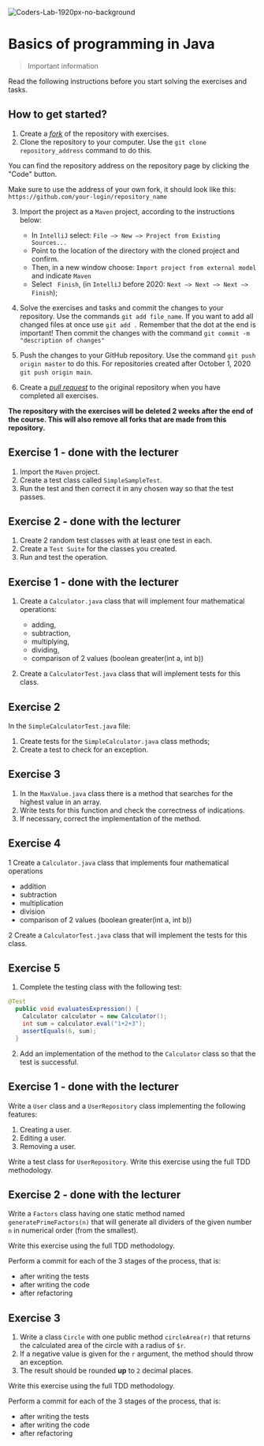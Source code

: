 ![Coders-Lab-1920px-no-background](https://user-images.githubusercontent.com/30623667/104709394-2cabee80-571f-11eb-9518-ea6a794e558e.png)

# Basics of programming in Java
> Important information

Read the following instructions before you start solving the exercises and tasks.

## How to get started?

1. Create a [*fork*](https://guides.github.com/activities/forking/) of the repository with exercises.
2. Clone the repository to your computer. Use the `git clone repository_address` command to do this.

You can find the repository address on the repository page by clicking the "Code" button.

Make sure to use the address of your own fork, it should look like this:
`https://github.com/your-login/repository_name`


3. Import the project as a `Maven` project, according to the instructions below:

	* In `IntelliJ` select: `File –> New –> Project from Existing Sources...`
	* Point to the location of the directory with the cloned project and confirm.
	* Then, in a new window choose: `Import project from external model` and indicate `Maven`
	* Select ` Finish`, (in `IntelliJ` before 2020: `Next –> Next –> Next –> Finish`);

4. Solve the exercises and tasks and commit the changes to your repository. Use the commands `git add file_name`.
If you want to add all changed files at once use `git add .` 
Remember that the dot at the end is important!
Then commit the changes with the command `git commit -m "description of changes"`
5. Push the changes to your GitHub repository.  Use the command `git push origin master` to do this.
For repositories created after October 1, 2020 `git push origin main`.
6. Create a [*pull request*](https://help.github.com/articles/creating-a-pull-request) to the original repository when you have completed all exercises.


**The repository with the exercises will be deleted 2 weeks after the end of the course. This will also remove all forks that are made from this repository.**


## Exercise 1 - done with the lecturer

1. Import the `Maven` project.
2. Create a test class called `SimpleSampleTest`.
4. Run the test and then correct it in any chosen way so that the test passes.


## Exercise 2 - done with the lecturer

1. Create 2 random test classes with at least one test in each.
2. Create a `Test Suite` for the classes you created.
3. Run and test the operation.


## Exercise 1 - done with the lecturer

1. Create a `Calculator.java` class that will implement four mathematical operations: 
	* adding,
	* subtraction,
	* multiplying,
	* dividing,
	* comparison of 2 values (boolean greater(int a, int b))

2. Create a `CalculatorTest.java` class that will implement tests for this class.


## Exercise 2

In the `SimpleCalculatorTest.java` file:

1. Create tests for the `SimpleCalculator.java` class methods;
2. Create a test to check for an exception.


## Exercise 3

1. In the `MaxValue.java` class there is a method that searches for the highest value in an array.
2. Write tests for this function and check the correctness of indications.
3. If necessary, correct the implementation of the method.


## Exercise 4

1 Create a `Calculator.java` class that implements four mathematical operations
* addition
* subtraction
* multiplication
* division
* comparison of 2 values (boolean greater(int a, int b))

2 Create a `CalculatorTest.java` class that will implement the tests for this class.


## Exercise 5

1. Complete the testing class with the following test:
````java
@Test
  public void evaluatesExpression() {
    Calculator calculator = new Calculator();
    int sum = calculator.eval("1+2+3");
    assertEquals(6, sum);
  }

````
2. Add an implementation of the method to the `Calculator` class so that the test is successful.


## Exercise 1 - done with the lecturer

Write a `User` class and a `UserRepository` class implementing the following features:
  1. Creating a user.
  2. Editing a user.
  3. Removing a user.

Write a test class for `UserRepository`.
Write this exercise using the full TDD methodology.


## Exercise 2 - done with the lecturer

Write a `Factors` class having one static method named ```generatePrimeFactors(n)``` that will generate
all dividers of the given number ```n``` in numerical order (from the smallest).

Write this exercise using the full TDD methodology.

Perform a commit for each of the 3 stages of the process, that is:
- after writing the tests
- after writing the code
- after refactoring


## Exercise 3

1. Write a class `Circle` with one public method ```circleArea(r)``` that returns the calculated area of the circle with a radius of `$r`.
2. If a negative value is given for the `r` argument, the method should throw an exception.
3. The result should be rounded **up** to `2` decimal places.

Write this exercise using the full TDD methodology.

Perform a commit for each of the 3 stages of the process, that is:
- after writing the tests
- after writing the code
- after refactoring
